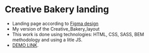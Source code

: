 # Creative Bakery landing
- Landing page according to [Figma design](https://www.figma.com/file/zIi6yfSpSIV4dnTzwaXSjt/Bakerlab?node-id=0%3A1)
- My version of the Creative_Bakery_layout
- This work is done using technologies: HTML, CSS, SASS, BEM methodology and using a litle JS.
- [DEMO LINK](https://sergeyzub.github.io/Creative-Bakery/).
